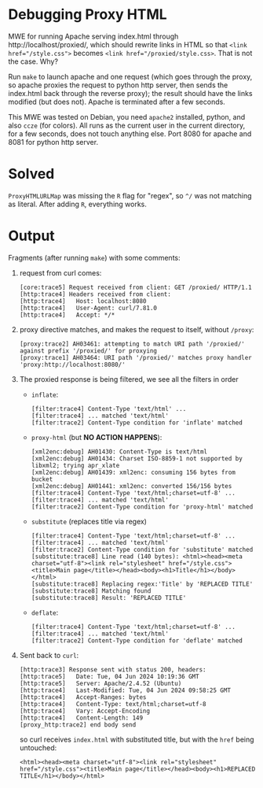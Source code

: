# Debugging Proxy HTML

MWE for running Apache serving index.html through http://localhost/proxied/, which should rewrite links in HTML so that `<link href="/style.css">` becomes `<link href="/proxied/style.css>`. That is not the case. Why?

Run `make` to launch apache and one request (which goes through the proxy, so apache proxies the request to python http server, then sends the index.html back through the reverse proxy); the result should have the links modified (but does not). Apache is terminated after a few seconds.

This MWE was tested on Debian, you need `apache2` installed, python, and also `ccze` (for colors). All runs as the current user in the current directory, for a few seconds, does not touch anything else. Port 8080 for apache and 8081 for python http server.

# Solved

`ProxyHTMLURLMap` was missing the `R` flag for "regex", so `^/` was not matching as literal. After adding `R`, everything works.

# Output

Fragments (after running `make`) with some comments:

1. request from curl comes:

   ```
   [core:trace5] Request received from client: GET /proxied/ HTTP/1.1 
   [http:trace4] Headers received from client: 
   [http:trace4]   Host: localhost:8080 
   [http:trace4]   User-Agent: curl/7.81.0 
   [http:trace4]   Accept: */* 
   ```
2. proxy directive matches, and makes the request to itself, without `/proxy`:

   ```
   [proxy:trace2] AH03461: attempting to match URI path '/proxied/' against prefix '/proxied/' for proxying 
   [proxy:trace1] AH03464: URI path '/proxied/' matches proxy handler 'proxy:http://localhost:8080/' 
   ```

3. The proxied response is being filtered, we see all the filters in order

   * `inflate`:

      ```
      [filter:trace4] Content-Type 'text/html' ... 
      [filter:trace4] ... matched 'text/html' 
      [filter:trace2] Content-Type condition for 'inflate' matched 
      ```

   * `proxy-html` (but **NO ACTION HAPPENS**):

      ```
      [xml2enc:debug] AH01430: Content-Type is text/html 
      [xml2enc:debug] AH01434: Charset ISO-8859-1 not supported by libxml2; trying apr_xlate 
      [xml2enc:debug] AH01439: xml2enc: consuming 156 bytes from bucket 
      [xml2enc:debug] AH01441: xml2enc: converted 156/156 bytes 
      [filter:trace4] Content-Type 'text/html;charset=utf-8' ... 
      [filter:trace4] ... matched 'text/html' 
      [filter:trace2] Content-Type condition for 'proxy-html' matched 
      ```

   * `substitute` (replaces title via regex)

      ```
      [filter:trace4] Content-Type 'text/html;charset=utf-8' ... 
      [filter:trace4] ... matched 'text/html' 
      [filter:trace2] Content-Type condition for 'substitute' matched 
      [substitute:trace8] Line read (140 bytes): <html><head><meta charset="utf-8"><link rel="stylesheet" href="/style.css"><title>Main page</title></head><body><h1>Title</h1></body></html> 
      [substitute:trace8] Replacing regex:'Title' by 'REPLACED TITLE' 
      [substitute:trace8] Matching found 
      [substitute:trace8] Result: 'REPLACED TITLE' 
      ```

   * `deflate`:

      ```
      [filter:trace4] Content-Type 'text/html;charset=utf-8' ... 
      [filter:trace4] ... matched 'text/html' 
      [filter:trace2] Content-Type condition for 'deflate' matched
      ```
4. Sent back to `curl`:

   ```
   [http:trace3] Response sent with status 200, headers: 
   [http:trace5]   Date: Tue, 04 Jun 2024 10:19:36 GMT 
   [http:trace5]   Server: Apache/2.4.52 (Ubuntu) 
   [http:trace4]   Last-Modified: Tue, 04 Jun 2024 09:58:25 GMT 
   [http:trace4]   Accept-Ranges: bytes 
   [http:trace4]   Content-Type: text/html;charset=utf-8 
   [http:trace4]   Vary: Accept-Encoding 
   [http:trace4]   Content-Length: 149 
   [proxy_http:trace2] end body send 
   ```

   so curl receives `index.html` with substituted title, but with the `href` being untouched:
   ```
   <html><head><meta charset="utf-8"><link rel="stylesheet" href="/style.css"><title>Main page</title></head><body><h1>REPLACED TITLE</h1></body></html>

